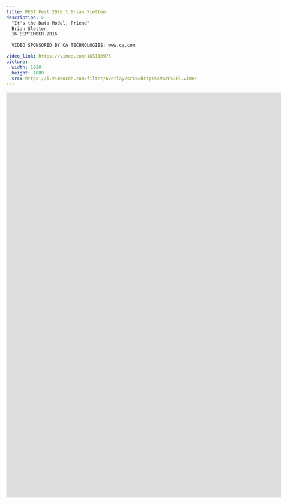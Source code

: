 ```yaml
---
title: REST Fest 2016 \ Brian Sletten
description: >
  "It's the Data Model, Friend"
  Brian Sletten
  16 SEPTEMBER 2016
  
  VIDEO SPONSORED BY CA TECHNOLOGIES: www.ca.com

video_link: https://vimeo.com/183110975
picture:
  width: 1920
  height: 1080
  src: https://i.vimeocdn.com/filter/overlay?src0=https%3A%2F%2Fi.vimeocdn.com%2Fvideo%2F593783781_1920x1080.jpg&src1=http%3A%2F%2Ff.vimeocdn.com%2Fp%2Fimages%2Fcrawler_play.png
---
```

<iframe src="https://player.vimeo.com/video/183110975?title=0&byline=0&portrait=0&badge=0&autopause=0&player_id=0" width="1920" height="1080" frameborder="0" title="REST Fest 2016 \ Brian Sletten" webkitallowfullscreen mozallowfullscreen allowfullscreen></iframe>